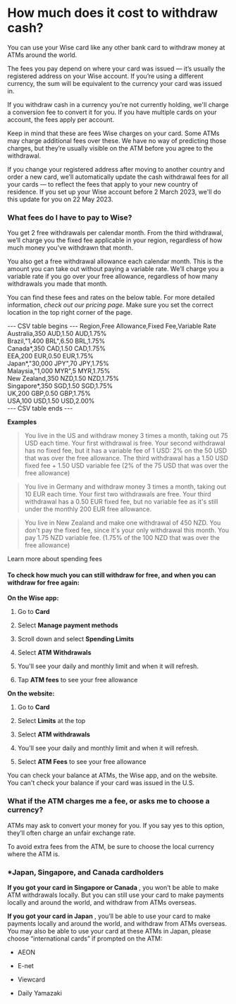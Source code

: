 # How much does it cost to withdraw cash?

You can use your Wise card like any other bank card to withdraw money at ATMs around the world. 

The fees you pay depend on where your card was issued — it’s usually the registered address on your Wise account. If you’re using a different currency, the sum will be equivalent to the currency your card was issued in.

If you withdraw cash in a currency you're not currently holding, we'll charge a conversion fee to convert it for you. If you have multiple cards on your account, the fees apply per account.

Keep in mind that these are fees Wise charges on your card. Some ATMs may charge additional fees over these. We have no way of predicting those charges, but they’re usually visible on the ATM before you agree to the withdrawal. 

If you change your registered address after moving to another country and order a new card, we’ll automatically update the cash withdrawal fees for all your cards — to reflect the fees that apply to your new country of residence. If you set up your Wise account before 2 March 2023, we'll do this update for you on 22 May 2023.

###  **What fees do I have to pay to Wise?**

You get 2 free withdrawals per calendar month. From the third withdrawal, we’ll charge you the fixed fee applicable in your region, regardless of how much money you've withdrawn that month.

You also get a free withdrawal allowance each calendar month. This is the amount you can take out without paying a variable rate. We’ll charge you a variable rate if you go over your free allowance, regardless of how many withdrawals you made that month. 

You can find these fees and rates on the below table. For more detailed information, _check out our pricing page._ Make sure you set the correct location in the top right corner of the page. 


 --- CSV table begins ---
Region,Free Allowance,Fixed Fee,Variable Rate  
Australia,350 AUD,1.50 AUD,1.75%  
Brazil,"1,400 BRL",6.50 BRL,1.75%  
Canada*,350 CAD,1.50 CAD,1.75%  
EEA,200 EUR,0.50 EUR,1.75%  
Japan*,"30,000 JPY",70 JPY,1.75%  
Malaysia,"1,000 MYR",5 MYR,1.75%  
New Zealand,350 NZD,1.50 NZD,1.75%  
Singapore*,350 SGD,1.50 SGD,1.75%  
UK,200 GBP,0.50 GBP,1.75%  
USA,100 USD,1.50 USD,2.00%  
 --- CSV table ends ---

 **Examples**

> You live in the US and withdraw money 3 times a month, taking out 75 USD each time. Your first withdrawal is free. Your second withdrawal has no fixed fee, but it has a variable fee of 1 USD: 2% on the 50 USD that was over the free allowance. The third withdrawal has a 1.50 USD fixed fee + 1.50 USD variable fee (2% of the 75 USD that was over the free allowance) 

> You live in Germany and withdraw money 3 times a month, taking out 10 EUR each time. Your first two withdrawals are free. Your third withdrawal has a 0.50 EUR fixed fee, but no variable fee as it's still under the monthly 200 EUR free allowance. 

> You live in New Zealand and make one withdrawal of 450 NZD. You don't pay the fixed fee, since it's your only withdrawal this month. You pay 1.75 NZD variable fee. (1.75% of the 100 NZD that was over the free allowance)

Learn more about spending fees

#### To check how much you can still withdraw for free, and when you can withdraw for free again:

 **On the Wise app:**

  1. Go to **Card**

  2. Select **Manage payment methods**

  3. Scroll down and select **Spending Limits**

  4. Select **ATM Withdrawals**

  5. You'll see your daily and monthly limit and when it will refresh. 

  6. Tap **ATM fees** to see your free allowance 




**On the website:**

  1. Go to **Card**

  2. Select **Limits** at the top

  3. Select **ATM withdrawals**

  4. You'll see your daily and monthly limit and when it will refresh. 

  5. Select **ATM Fees** to see your free allowance




You can check your balance at ATMs, the Wise app, and on the website. You can't check your balance if your card was issued in the U.S. 

### What if the ATM charges me a fee, or asks me to choose a currency?

ATMs may ask to convert your money for you. If you say yes to this option, they’ll often charge an unfair exchange rate. 

To avoid extra fees from the ATM, be sure to choose the local currency where the ATM is.

### *Japan, Singapore, and Canada cardholders

 **If you got your card in Singapore or Canada** , you won’t be able to make ATM withdrawals locally. But you can still use your card to make payments locally and around the world, and withdraw from ATMs overseas.

 **If you got your card in Japan** , you’ll be able to use your card to make payments locally and around the world, and withdraw from ATMs overseas. You may also be able to use your card at these ATMs in Japan, please choose “international cards” if prompted on the ATM:

  * AEON

  * E-net

  * Viewcard

  * Daily Yamazaki
